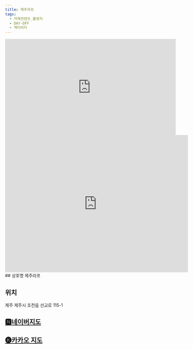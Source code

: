 ```yaml
---
title: 제주라프
tags:
  - 자체컨텐츠_촬영지
  - DAY-OFF
  - 액티비티
---
```

<iframe width="560" height="315" src="https://www.youtube.com/embed/gPbQpb7b6Yw?si=b87epmmrey-kCYj4" title="YouTube video player" frameborder="0" allow="accelerometer; autoplay; clipboard-write; encrypted-media; gyroscope; picture-in-picture; web-share" referrerpolicy="strict-origin-when-cross-origin" allowfullscreen></iframe>

<iframe src="https://www.google.com/maps/embed?pb=!1m18!1m12!1m3!1d3327.5587012578612!2d126.70443271169542!3d33.48683837326403!2m3!1f0!2f0!3f0!3m2!1i1024!2i768!4f13.1!3m3!1m2!1s0x350d1b64980ab007%3A0xad29fc448f279d78!2z7KCc7KO865287ZSE!5e0!3m2!1sko!2skr!4v1741406092519!5m2!1sko!2skr" width="600" height="450" style="border:0;" allowfullscreen="" loading="lazy" referrerpolicy="no-referrer-when-downgrade"></iframe>
## 상호명
제주라프

## 위치
제주 제주시 조천읍 선교로 115-1


## [🅽네이버지도](https://naver.me/5r9zpF1x)

## [🅚카카오 지도](https://place.map.kakao.com/1986965415)